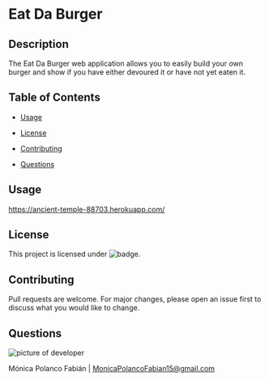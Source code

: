 # Eat Da Burger

## Description

The Eat Da Burger web application allows you to easily build your own burger and show if you have either devoured it or have not yet eaten it.

## Table of Contents

* [Usage](#usage)

* [License](#license)

* [Contributing](#contributing)

* [Questions](#questions)


## Usage

https://ancient-temple-88703.herokuapp.com/

## License
 This project is licensed under ![badge](https://img.shields.io/badge/License-MIT-blue).

## Contributing
Pull requests are welcome. For major changes, please open an issue first to discuss what you would like to change.

## Questions

![picture of developer](https://avatars3.githubusercontent.com/u/60660512?v=4)

Mónica Polanco Fabián | MonicaPolancoFabian15@gmail.com
